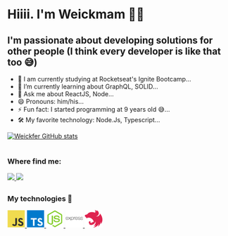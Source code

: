 # Hiiii. I'm Weickmam 👋🏼 
## I'm passionate about developing solutions for other people (I think every developer is like that too 😅)

- 🔭 I am currently studying at Rocketseat's Ignite Bootcamp...
- 🌱 I’m currently learning about GraphQL, SOLID...
- 💬 Ask me about ReactJS, Node...
- 😄 Pronouns: him/his...
- ⚡ Fun fact: I started programming at 9 years old 😅...
- 🛠 My favorite technology: Node.Js, Typescript...


[![Weickfer GitHub stats](https://github-readme-stats.vercel.app/api?username=weickfer)](https://github.com/anuraghazra/github-readme-stats)

#
<h3>Where find me: </h1>
<div style="gap: 15px;">
  <a href="https://instagram.com/weickfer" target="_blank">
    <img src="https://img.shields.io/badge/-Instagram-4169e1?style=for-the-badge&logo=instagram&logoColor=white" />
  </a>

  <a href="mailto:weickmam07@gmail.com" target="_blank">
    <img src="https://img.shields.io/badge/-Gmail-A69e1?style=for-the-badge&logo=gmail&logoColor=white" />
  </a>
</div>

##

<h3>My technologies 💖</h3>
<div style="gap: 20px;">
  <a href="https://developer.mozilla.org/en-US/docs/Web/JavaScript" target="_blank">
    <img src="https://raw.githubusercontent.com/devicons/devicon/master/icons/javascript/javascript-original.svg" alt="javascript" width="40" height="40"/>
  </a>
  <a href="https://www.typescriptlang.org/" target="_blank">
    <img src="https://raw.githubusercontent.com/devicons/devicon/master/icons/typescript/typescript-original.svg" alt="typescript" width="40" height="40"/>
  </a>
  <a href="https://nodejs.org" target="_blank">
    <img src="https://raw.githubusercontent.com/devicons/devicon/master/icons/nodejs/nodejs-original.svg" alt="NodeJs" width="40" height="40" />
  </a>
  <a href="expressjs.com" target="_blank">
    <img src="https://raw.githubusercontent.com/devicons/devicon/master/icons/express/express-original-wordmark.svg" alt="Express" width="40" height="40" />
  </a>
  <a href="https://nestjs.com/" target="_blank">
    <img src="https://raw.githubusercontent.com/devicons/devicon/master/icons/nestjs/nestjs-plain.svg" alt="NestJs" width="40" height="40" />
  </a>
</div>

<!--
https://raw.githubusercontent.com/devicons/devicon/master/icons/express/express-original-wordmark.svg
**weickfer/weickfer** is a ✨ _special_ ✨ repository because its `README.md` (this file) appears on your GitHub profile.

Here are some ideas to get you started:

- 🔭 I’m currently working on ...
- 🌱 I’m currently learning ...
- 👯 I’m looking to collaborate on ...
- 🤔 I’m looking for help with ...
- 💬 Ask me about ...
- 📫 How to reach me: ...
- 😄 Pronouns: ...
- ⚡ Fun fact: ...
-->
